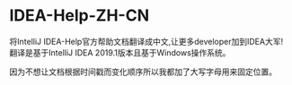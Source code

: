 # IDEA-Help-ZH-CN
将IntelliJ IDEA-Help官方帮助文档翻译成中文,让更多developer加到IDEA大军!<br>
翻译是基于IntelliJ IDEA 2019.1版本且基于Windows操作系统。

因为不想让文档根据时间戳而变化顺序所以我都加了大写字母用来固定位置。

